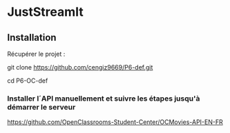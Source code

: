 # JustStreamIt

## Installation

Récupérer le projet : 

git clone https://github.com/cengiz9669/P6-def.git

cd P6-OC-def

### Installer l´API manuellement et suivre les étapes jusqu'à démarrer le serveur

https://github.com/OpenClassrooms-Student-Center/OCMovies-API-EN-FR
